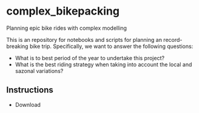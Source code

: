 # complex_bikepacking
Planning epic bike rides with complex modelling

This is an repository for notebooks and scripts for planning an record-breaking bike trip. Specifically, we want to answer the following questions:

* What is to best period of the year to undertake this project?
* What is the best riding strategy when taking into account the local and sazonal variations?


## Instructions

- Download
